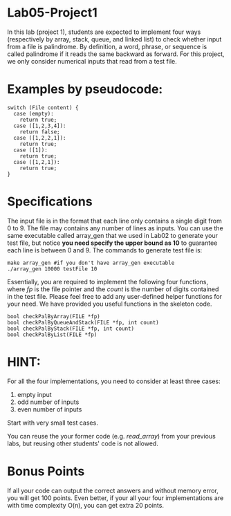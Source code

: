 # Lab05-Project1
In this lab (project 1), students are expected to implement four ways (respectively by array, stack, queue, and linked list) to check whether input from a file is palindrome. By definition, a word, phrase, or sequence is called palindrome if it reads the same backward as forward. For this project, we only consider numerical inputs that read from a test file.

# Examples by pseudocode:
```
switch (File content) {
  case (empty): 
    return true;
  case ([1,2,3,4]): 
    return false;
  case ([1,2,2,1]): 
    return true;
  case ([1]): 
    return true;
  case ([1,2,1]): 
    return true;
}
```

# Specifications
The input file is in the format that each line only contains a single digit from 0 to 9. The file may contains any number of lines as inputs. You can use the same executable called array_gen that we used in Lab02 to generate your test file, but notice **you need specify the upper bound as 10** to guarantee each line is between 0 and 9. The commands to generate test file is:

```
make array_gen #if you don't have array_gen executable
./array_gen 10000 testFile 10
```

Essentially, you are required to implement the following four functions, where *fp* is the file pointer and the *count* is the number of digits contained in the test file. Please feel free to add any user-defined helper functions for your need. We have provided you useful functions in the skeleton code.
```
bool checkPalByArray(FILE *fp)
bool checkPalByQueueAndStack(FILE *fp, int count)
bool checkPalByStack(FILE *fp, int count)
bool checkPalByList(FILE *fp)

``` 

# HINT:
For all the four implementations, you need to consider at least three cases: 

1. empty input
2. odd number of inputs
3. even number of inputs

Start with very small test cases.

You can reuse the your former code (e.g. *read_array*) from your previous labs, but reusing other students' code is not allowed.

# Bonus Points
If all your code can output the correct answers and without memory error, you will get 100 points. Even better, if your all your four implementations are with time complexity O(n), you can get extra 20 points.